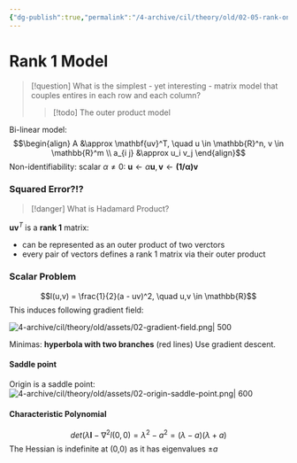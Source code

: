 ```yaml
---
{"dg-publish":true,"permalink":"/4-archive/cil/theory/old/02-05-rank-one-model/","tags":["eth/cil/theory"],"created":"","updated":""}
---
```



# Rank 1 Model
>[!question] What is the simplest - yet interesting - matrix model that couples entires in each row and each column?
>> [!todo] The outer product model

Bi-linear model:
$$\begin{align}
A &\approx \mathbf{uv}^T, \quad u \in \mathbb{R}^n, v \in \mathbb{R}^m \\
a_{i j} &\approx u_i v_j
\end{align}$$
Non-identifiability: scalar $\alpha \neq 0$: $\mathbf{u} \leftarrow \alpha \mathbf{u}, \mathbf{v} \leftarrow \mathbf{(1/\alpha)\mathbf{v}}$
### Squared Error?!?
> [!danger] What is Hadamard Product?

$\mathbf{uv}^T$ is a **rank 1** matrix:
* can be represented as an outer product of two verctors
* every pair of vectors defines a rank 1 matrix via their outer product

### Scalar Problem
$$l(u,v) = \frac{1}{2}(a - uv)^2, \quad u,v \in \mathbb{R}$$
This induces following gradient field:

![4-archive/cil/theory/old/assets/02-gradient-field.png| 500](/img/user/4-archive/cil/theory/old/assets/02-gradient-field.png)

Minimas: **hyperbola with two branches** (red lines)
Use gradient descent.
#### Saddle point
Origin is a saddle point:
![4-archive/cil/theory/old/assets/02-origin-saddle-point.png| 600](/img/user/4-archive/cil/theory/old/assets/02-origin-saddle-point.png)

#### Characteristic Polynomial
$$det(\lambda\mathbf{I} - \nabla^2l(0,0) = \lambda^2 -a^2 = (\lambda - a)(\lambda + a)$$
The Hessian is indefinite at (0,0) as it has eigenvalues $\pm a$